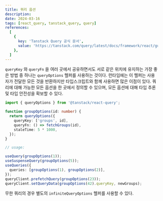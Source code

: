 ```yaml
---
title: 쿼리 옵션
description:
date: 2024-03-16
tags: [react_query, tanstack_query, query]
references:
  [
    {
      key: 'Tanstack Query 공식 문서',
      value: 'https://tanstack.com/query/latest/docs/framework/react/guides/query-options',
    },
  ]
---
```


`queryKey` 와 `queryFn` 을 여러 곳에서 공유하면서도 서로 같은 위치에 유지하는 가장 좋은 방법 중 하나는 `queryOptions` 헬퍼를 사용하는 것이다. 런타임에는 이 헬퍼는 사용자가 전달한 모든 것을 반환하지만 타입스크립트와 함께 사용하면 많은 이점이 있다. 쿼리에 대해 가능한 모든 옵션을 한 곳에서 정의할 수 있으며, 모든 옵션에 대해 타입 추론 및 타입 안전성을 확보할 수 있다.

```ts
import { queryOptions } from '@tanstack/react-query';

function groupOptions(id: number) {
  return queryOptions({
    queryKey: ['groups', id],
    queryFn: () => fetchGroups(id),
    staleTime: 5 * 1000,
  });
}

// usage:

useQuery(groupOptions(1));
useSuspenseQuery(groupOptions(5));
useQueries({
  queries: [groupOptions(1), groupOptions(2)],
});
queryClient.prefetchQuery(groupOptions(23));
queryClient.setQueryData(groupOptions(42).queryKey, newGroups);
```

무한 쿼리의 경우 별도의 `infiniteQueryOptions` 헬퍼를 사용할 수 있다.

